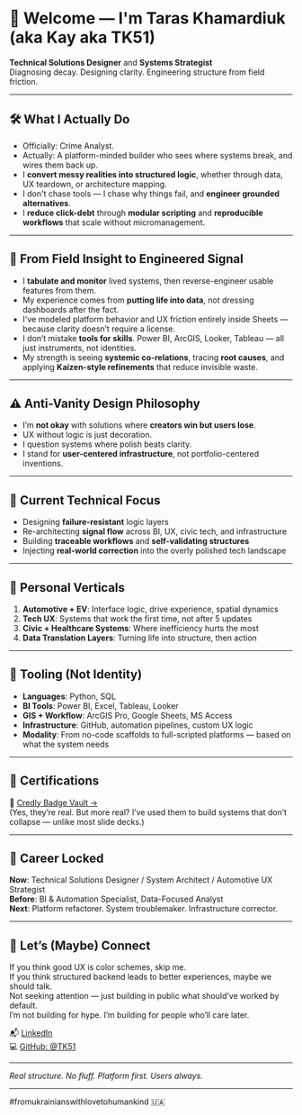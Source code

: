 # 👋 Welcome — I'm Taras Khamardiuk (aka Kay aka TK51)

**Technical Solutions Designer** and **Systems Strategist**  
Diagnosing decay. Designing clarity. Engineering structure from field friction.

---

## 🛠️ What I Actually Do

- Officially: Crime Analyst.  
- Actually: A platform-minded builder who sees where systems break, and wires them back up.
- I **convert messy realities into structured logic**, whether through data, UX teardown, or architecture mapping.
- I don't chase tools — I chase why things fail, and **engineer grounded alternatives**.
- I **reduce click-debt** through **modular scripting** and **reproducible workflows** that scale without micromanagement.

---

## 🔂 From Field Insight to Engineered Signal

- I **tabulate and monitor** lived systems, then reverse-engineer usable features from them.  
- My experience comes from **putting life into data**, not dressing dashboards after the fact.  
- I've modeled platform behavior and UX friction entirely inside Sheets — because clarity doesn’t require a license.  
- I don’t mistake **tools for skills**. Power BI, ArcGIS, Looker, Tableau — all just instruments, not identities.  
- My strength is seeing **systemic co-relations**, tracing **root causes**, and applying **Kaizen-style refinements** that reduce invisible waste.

---

## ⚠️ Anti-Vanity Design Philosophy

- I’m **not okay** with solutions where **creators win but users lose**.  
- UX without logic is just decoration.  
- I question systems where polish beats clarity.  
- I stand for **user-centered infrastructure**, not portfolio-centered inventions.  

---

## 📍 Current Technical Focus

- Designing **failure-resistant** logic layers  
- Re-architecting **signal flow** across BI, UX, civic tech, and infrastructure  
- Building **traceable workflows** and **self-validating structures**  
- Injecting **real-world correction** into the overly polished tech landscape

---

## 🔋 Personal Verticals

1. **Automotive + EV**: Interface logic, drive experience, spatial dynamics  
2. **Tech UX**: Systems that work the first time, not after 5 updates  
3. **Civic + Healthcare Systems**: Where inefficiency hurts the most  
4. **Data Translation Layers**: Turning life into structure, then action

---

## 🔧 Tooling (Not Identity)

- **Languages**: Python, SQL  
- **BI Tools**: Power BI, Excel, Tableau, Looker  
- **GIS + Workflow**: ArcGIS Pro, Google Sheets, MS Access  
- **Infrastructure**: GitHub, automation pipelines, custom UX logic  
- **Modality**: From no-code scaffolds to full-scripted platforms — based on what the system needs

---

## 📄 Certifications

🧾 [Credly Badge Vault →](https://www.credly.com/users/taras-khamardiuk/badges#)  
(Yes, they’re real. But more real? I’ve used them to build systems that don’t collapse — unlike most slide decks.)

---

## 🧭 Career Locked

**Now**: Technical Solutions Designer / System Architect / Automotive UX Strategist  
**Before**: BI & Automation Specialist, Data-Focused Analyst  
**Next**: Platform refactorer. System troublemaker. Infrastructure corrector.

---

## 🤝 Let’s (Maybe) Connect

If you think good UX is color schemes, skip me.  
If you think structured backend leads to better experiences, maybe we should talk.  
Not seeking attention — just building in public what should’ve worked by default.  
I’m not building for hype. I’m building for people who’ll care later.

📬 [LinkedIn](https://www.linkedin.com/in/tkhamardiuk)  
💻 [GitHub: @TK51](https://github.com/TK51)

---

*Real structure. No fluff. Platform first. Users always.*

---

#fromukrainianswithlovetohumankind 🇺🇦 
